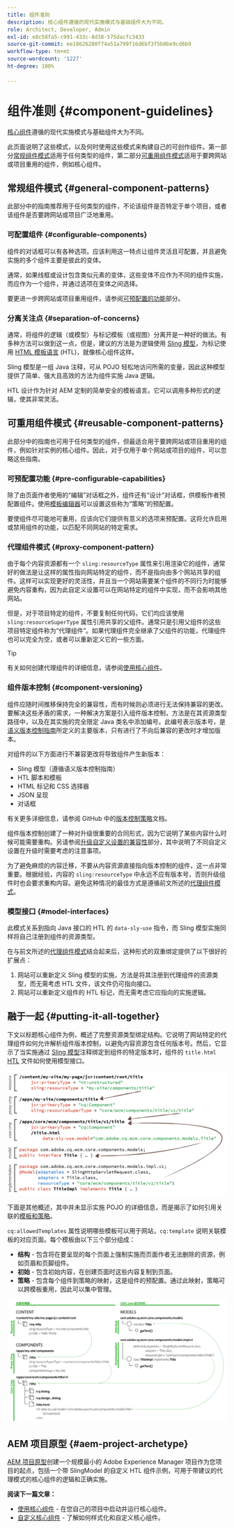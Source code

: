 ```yaml
---
title: 组件准则
description: 核心组件遵循的现代实施模式与基础组件大为不同。
role: Architect, Developer, Admin
exl-id: e8c58fa5-c991-433c-8d38-575dacfc3433
source-git-commit: ee18626280f74a51a799f16d6bf3f5b0be9cd6b9
workflow-type: tm+mt
source-wordcount: '1227'
ht-degree: 100%

---
```


# 组件准则 {#component-guidelines}

[核心组件](overview.md)遵循的现代实施模式与基础组件大为不同。

此页面说明了这些模式，以及何时使用这些模式来构建自己的可创作组件。第一部分[常规组件模式](#general-component-patterns)适用于任何类型的组件，第二部分[可重用组件模式](#reusable-component-patterns)适用于要跨网站或项目重用的组件，例如核心组件。

## 常规组件模式 {#general-component-patterns}

此部分中的指南推荐用于任何类型的组件，不论该组件是否特定于单个项目，或者该组件是否要跨网站或项目广泛地重用。

### 可配置组件 {#configurable-components}

组件的对话框可以有各种选项。应该利用这一特点让组件灵活且可配置，并且避免实施的多个组件主要是彼此的变体。

通常，如果线框或设计包含类似元素的变体，这些变体不应作为不同的组件实施，而应作为一个组件，并通过选项在变体之间选择。

要更进一步跨网站或项目重用组件，请参阅[可预配置的功能](#pre-configurable-capabilities)部分。

### 分离关注点 {#separation-of-concerns}

通常，将组件的逻辑（或模型）与标记模板（或视图）分离开是一种好的做法。有多种方法可以做到这一点，但是，建议的方法是为逻辑使用 [Sling 模型](https://sling.apache.org/documentation/bundles/models.html)，为标记使用 [HTML 模板语言](https://experienceleague.adobe.com/docs/experience-manager-htl/using/overview.html) (HTL)，就像核心组件这样。

Sling 模型是一组 Java 注释，可从 POJO 轻松地访问所需的变量，因此这种模型提供了简单、强大且高效的方法为组件实施 Java 逻辑。

HTL 设计作为针对 AEM 定制的简单安全的模板语言。它可以调用多种形式的逻辑，使其非常灵活。

## 可重用组件模式 {#reusable-component-patterns}

此部分中的指南也可用于任何类型的组件，但最适合用于要跨网站或项目重用的组件，例如针对实例的核心组件。因此，对于仅用于单个网站或项目的组件，可以忽略这些指南。

### 可预配置功能 {#pre-configurable-capabilities}

除了由页面作者使用的“编辑”对话框之外，组件还有“设计”对话框，供模板作者预配置组件。使用[模板编辑器](https://experienceleague.adobe.com/docs/experience-manager-cloud-service/sites/authoring/features/templates.html)可以设置这些称为“策略”的预配置。

要使组件尽可能地可重用，应该向它们提供有意义的选项来预配置。这将允许启用或禁用组件的功能，以匹配不同网站的特定需求。

### 代理组件模式 {#proxy-component-pattern}

由于每个内容资源都有一个 `sling:resourceType` 属性来引用渲染它的组件，通常好的做法是让这样的属性指向网站特定的组件，而不是指向由多个网站共享的组件。这样可以实现更好的灵活性，并且当一个网站需要某个组件的不同行为时能够避免内容重构，因为此自定义设置可以在网站特定的组件中实现，而不会影响其他网站。

但是，对于项目特定的组件，不要复制任何代码，它们均应该使用 `sling:resourceSuperType` 属性引用共享的父组件。通常只是引用父组件的这些项目特定组件称为“代理组件”。如果代理组件完全继承了父组件的功能，代理组件也可以完全为空，或者可以重新定义它的一些方面。

>[!TIP]
>
>有关如何创建代理组件的详细信息，请参阅[使用核心组件](/help/get-started/using.md#create-proxy-components)。

### 组件版本控制 {#component-versioning}

组件应随时间推移保持完全的兼容性，而有时候则必须进行无法保持兼容的更改。要解决这些矛盾的需求，一种解决方案是引入组件版本控制，方法是在其资源类型路径中，以及在其实施的完全限定 Java 类名中添加编号。此编号表示版本号，是[语义版本控制指南](https://semver.org/)所定义的主要版本，只有进行了不向后兼容的更改时才增加版本。

对组件的以下方面进行不兼容更改将导致组件产生新版本：

* Sling 模型（遵循语义版本控制指南）
* HTL 脚本和模板
* HTML 标记和 CSS 选择器
* JSON 呈现
* 对话框

有关更多详细信息，请参阅 GitHub 中的[版本控制策略](https://github.com/adobe/aem-core-wcm-components/wiki/Versioning-Policies)文档。

组件版本控制创建了一种对升级很重要的合同形式，因为它说明了某些内容什么时候可能需要重构。另请参阅[升级自定义设置的兼容性](customizing.md#upgrade-compatibility-of-customizations)部分，其中说明了不同自定义设置在升级时需要考虑的注意事项。

为了避免麻烦的内容迁移，不要从内容资源直接指向版本控制的组件，这一点非常重要。根据经验，内容的 `sling:resourceType` 中永远不应有版本号，否则升级组件时也会要求重构内容。避免这种情况的最佳方式是遵循前文所述的[代理组件模式](#proxy-component-pattern)。

### 模型接口 {#model-interfaces}

此模式关系到指向 Java 接口的 HTL 的 `data-sly-use` 指令，而 Sling 模型实施同样将自己注册到组件的资源类型。

在与前文所述的[代理组件模式](#proxy-component-pattern)结合起来后，这种形式的双重绑定提供了以下很好的扩展点：

1. 网站可以重新定义 Sling 模型的实施，方法是将其注册到代理组件的资源类型，而无需考虑 HTL 文件，该文件仍可指向接口。
1. 网站可以重新定义组件的 HTL 标记，而无需考虑它应指向的实施逻辑。

## 融于一起 {#putting-it-all-together}

下文以标题核心组件为例，概述了完整资源类型绑定结构。它说明了网站特定的代理组件如何允许解析组件版本控制，以避免内容资源包含任何版本号。然后，它显示了当实施通过 [Sling 模型](https://sling.apache.org/documentation/bundles/models.html)注释绑定到组件的特定版本时，组件的 `title.html` [HTL](https://experienceleague.adobe.com/docs/experience-manager-htl/using/overview.html) 文件如何使用模型接口。

![资源绑定概览](/help/assets/chlimage_1-32.png)

下面是其他概述，其中并未显示实施 POJO 的详细信息，而是揭示了如何引用关联的[模板和策略](https://experienceleague.adobe.com/docs/experience-manager-cloud-service/content/implementing/developing/full-stack/components-templates/templates.html)。

`cq:allowedTemplates` 属性说明哪些模板可以用于网站，`cq:template` 说明关联模板的对应页面。每个模板由以下三个部分组成：

* **结构** - 包含将在要呈现的每个页面上强制实施而页面作者无法删除的资源，例如页眉和页脚组件。
* **初始** - 包含初始内容，在创建页面时这些内容复制到页面。
* **策略** - 包含每个组件到策略的映射，这是组件的预配置。通过此映射，策略可以跨模板重用，因此可以集中管理。

![模板和策略概述](/help/assets/screen_shot_2018-12-07at093102.png)

## AEM 项目原型 {#aem-project-archetype}

[AEM 项目原型](/help/developing/archetype/overview.md)创建一个规模最小的 Adobe Experience Manager 项目作为您项目的起点，包括一个带 SlingModel 的自定义 HTL 组件示例，可用于带建议的代理模式的核心组件的逻辑和正确实施。

**阅读下一篇文章：**

* [使用核心组件](/help/get-started/using.md) - 在您自己的项目中启动并运行核心组件。
* [自定义核心组件](customizing.md) - 了解如何样式化和自定义核心组件。
